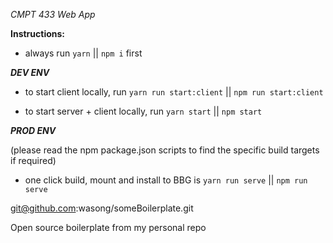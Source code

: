 *CMPT 433 Web App*

**Instructions:**

- always run `yarn` || `npm i` first

***DEV ENV***

- to start client locally, run `yarn run start:client` || `npm run start:client`

- to start server + client locally, run `yarn start` || `npm start`

***PROD ENV***

(please read the npm package.json scripts to find the specific build targets if required)

- one click build, mount and install to BBG is `yarn run serve` || `npm run serve`

git@github.com:wasong/someBoilerplate.git

Open source boilerplate from my personal repo
